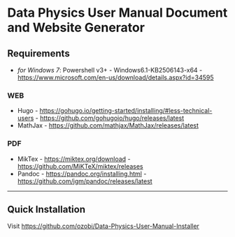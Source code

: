 # Data Physics User Manual Document and Website Generator

## Requirements
- _for Windows 7_: Powershell v3+ - Windows6.1-KB2506143-x64 - https://www.microsoft.com/en-us/download/details.aspx?id=34595

### WEB
- Hugo - https://gohugo.io/getting-started/installing/#less-technical-users - https://github.com/gohugoio/hugo/releases/latest
- MathJax - https://github.com/mathjax/MathJax/releases/latest

### PDF
- MikTex - https://miktex.org/download - https://github.com/MiKTeX/miktex/releases
- Pandoc - https://pandoc.org/installing.html - https://github.com/jgm/pandoc/releases/latest

---

## Quick Installation
Visit https://github.com/ozobi/Data-Physics-User-Manual-Installer
